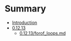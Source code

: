# Summary

* [Introduction](README.md)
* [0.12.13](0.12.13/README.md)
   * [0.12.13/forof_loops.md](0.12.13/01213forofloops_md.md)

